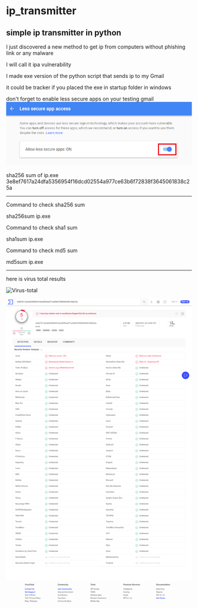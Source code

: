 # ip_transmitter
simple ip transmitter in python
--------------------------------

I just discovered a new method to get ip from computers
without phishing link or any malware

I will call it ipa vulnerability

I made exe version of the python script that sends ip to my Gmail

it could be tracker if you placed the exe in startup folder in windows

don't forget to enable less secure apps on your testing gmail
![Less-secure-apps](https://github.com/CIRKLARE/ip_transmitter/blob/main/gmail-allow-less-secure-apps.png)

sha256 sum of ip.exe 3e8ef7617a24dfa5356954f16dcd02554a977ce63b6f72838f3645061838c25a

--------------------------------------------
Command to check sha256 sum

sha256sum ip.exe

Command to check sha1 sum

sha1sum ip.exe

Command to check md5 sum

md5sum ip.exe

--------------------------------------------

here is virus total results

![Virus-total](https://www.virustotal.com/gui/file/3e8ef7617a24dfa5356954f16dcd02554a977ce63b6f72838f3645061838c25a/detection)

![Virus-total](https://github.com/CIRKLARE/ip_transmitter/blob/main/virus-total.png)
